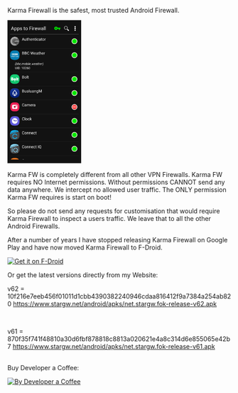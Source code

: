 Karma Firewall is the safest, most trusted Android Firewall. 


<img src="https://github.com/StarGW-net/karma-firewall/blob/main/metadata/en-US/images/phoneScreenshots/1.png?raw=true"
     border="1"
     alt="Karma Firewall"
     height="320">

Karma FW is completely different from all other VPN Firewalls. Karma FW requires NO Internet permissions. Without permissions CANNOT send any data anywhere. We intercept no allowed user traffic. The ONLY permission Karma FW requires is start on boot!

So please do not send any requests for customisation that would require Karma Firewall to inspect a users traffic. We leave that to all the other Android Firewalls.

After a number of years I have stopped releasing Karma Firewall on Google Play and have now moved Karma Firewall to F-Droid.

[<img src="https://fdroid.gitlab.io/artwork/badge/get-it-on.png"
     alt="Get it on F-Droid"
     height="80">](https://f-droid.org/packages/net.stargw.fok/)

Or get the latest versions directly from my Website:

v62 = 10f216e7eeb456f01011d1cbb4390382240946cdaa816412f9a7384a254ab820
https://www.stargw.net/android/apks/net.stargw.fok-release-v62.apk

<br>

v61 = 870f35f741f48810a30d6fbf878818c8813a020621e4a8c314d6e855065e42b7 https://www.stargw.net/android/apks/net.stargw.fok-release-v61.apk
    
<br>
Buy Developer a Coffee:
<br>

[<img src="https://www.stargw.net/android/karma/images/coffee-buy2.png"
     alt="By Developer a Coffee"
     height="120">](https://www.stargw.net/android/donate.html)
     
